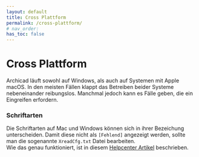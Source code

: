 ```yaml
---
layout: default
title: Cross Plattform
permalink: /cross-plattform/
# nav_order: 
has_toc: false
---
```

# Cross Plattform

Archicad läuft sowohl auf Windows, als auch auf Systemen mit Apple macOS. In den meisten Fällen klappt das Betreiben beider Systeme nebeneinander reibungslos. Manchmal jedoch kann es Fälle geben, die ein Eingreifen erfordern.

### Schriftarten
Die Schriftarten auf Mac und Windows können sich in ihrer Bezeichung unterscheiden. Damit diese nicht als `[Fehlend]` angezeigt werden, sollte man die sogenannte `XreadCfg.txt` Datei bearbeiten.  
Wie das genau funktioniert, ist in diesem [Helpcenter Artikel](https://helpcenter.graphisoft.com/knowledgebase/60740/) beschrieben.
